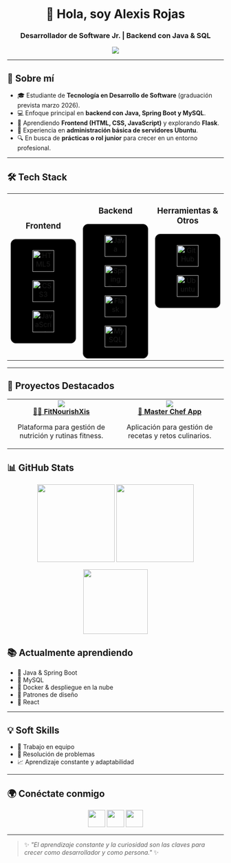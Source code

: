 <h1 align="center">👋 Hola, soy Alexis Rojas</h1>
<h3 align="center">Desarrollador de Software Jr. | Backend con Java & SQL</h3>

<p align="center">
  <img src="https://readme-typing-svg.herokuapp.com?font=Fira+Code&weight=500&size=22&pause=1000&color=00C896&center=true&vCenter=true&width=500&lines=Backend+Developer;Java+%7C+Spring+Boot+%7C+SQL;Apasionado+por+el+aprendizaje;Buscando+mi+primer+rol+profesional+🚀" />
</p>


---

## 🚀 Sobre mí
- 🎓 Estudiante de **Tecnología en Desarrollo de Software** (graduación prevista marzo 2026).  
- 💻 Enfoque principal en **backend con Java, Spring Boot y MySQL**.  
- 🌱 Aprendiendo **Frontend (HTML, CSS, JavaScript)** y explorando **Flask**.  
- 🐧 Experiencia en **administración básica de servidores Ubuntu**.  
- 🔍 En busca de **prácticas o rol junior** para crecer en un entorno profesional.  

---

## 🛠️ Tech Stack  

<table align="center">
<tr>
<td align="top" width="33%">

<h3 align="center">Frontend</h3>
<div align="center" style="background-color:#000000; padding:15px; border-radius:12px; border:1px solid #333333;">  
<a href="https://developer.mozilla.org/en-US/docs/Web/HTML" target="_blank"><img style="margin: 10px" src="https://cdn.jsdelivr.net/gh/devicons/devicon/icons/html5/html5-original.svg" alt="HTML5" height="50" /></a>  
<a href="https://developer.mozilla.org/en-US/docs/Web/CSS" target="_blank"><img style="margin: 10px" src="https://cdn.jsdelivr.net/gh/devicons/devicon/icons/css3/css3-original.svg" alt="CSS3" height="50" /></a>  
<a href="https://developer.mozilla.org/en-US/docs/Web/JavaScript" target="_blank"><img style="margin: 10px" src="https://cdn.jsdelivr.net/gh/devicons/devicon/icons/javascript/javascript-original.svg" alt="JavaScript" height="50" /></a>  
</div>

</td><td valign="top" width="33%">

<h3 align="center"> Backend</h3>
<div align="center" style="background-color:#000000; padding:15px; border-radius:12px; border:1px solid #333333;">  
<a href="https://www.java.com/" target="_blank"><img style="margin: 10px" src="https://cdn.jsdelivr.net/gh/devicons/devicon/icons/java/java-original.svg" alt="Java" height="50" /></a>  
<a href="https://spring.io/projects/spring-boot" target="_blank"><img style="margin: 10px" src="https://cdn.jsdelivr.net/gh/devicons/devicon/icons/spring/spring-original.svg" alt="Spring Boot" height="50" /></a>  
<a href="https://flask.palletsprojects.com/" target="_blank"><img style="margin: 10px" src="https://cdn.jsdelivr.net/gh/devicons/devicon/icons/flask/flask-original.svg" alt="Flask" height="50" /></a>  
<a href="https://www.mysql.com/" target="_blank"><img style="margin: 10px" src="https://cdn.jsdelivr.net/gh/devicons/devicon/icons/mysql/mysql-original.svg" alt="MySQL" height="50" /></a>  
</div>

</td><td valign="top" width="33%">

<h3 align="center"> Herramientas & Otros</h3>
<div align="center" style="background-color:#000000; padding:15px; border-radius:12px; border:1px solid #333333;">  
<a href="https://github.com/" target="_blank"><img style="margin: 10px" src="https://cdn.jsdelivr.net/gh/devicons/devicon/icons/github/github-original.svg" alt="GitHub" height="50" /></a>  
<a href="https://ubuntu.com/" target="_blank"><img style="margin: 10px" src="https://cdn.jsdelivr.net/gh/devicons/devicon/icons/ubuntu/ubuntu-plain.svg" alt="Ubuntu" height="50" /></a>  
</div>

</td>
</tr>
</table>


---
## 📌 Proyectos Destacados  

<table>
  <tr>
    <td align="center" width="50%">
      <a href="https://github.com/alexisrojas14/FitNourishXis">
        <img src="https://github-readme-stats.vercel.app/api/pin/?username=alexisrojas14&repo=FitNourishXis&theme=dark&bg_color=000000&title_color=ffffff&text_color=bbbbbb&icon_color=ff4d58&hide_border=false&border_color=333333" />
        <br />
        <b>🏋️‍♂️ FitNourishXis</b>
      </a>
      <p>Plataforma para gestión de nutrición y rutinas fitness.</p>
    </td>
    <td align="center" width="50%">
      <a href="https://github.com/alexisrojas14/Master-Chef-Colombia-APP">
        <img src="https://github-readme-stats.vercel.app/api/pin/?username=alexisrojas14&repo=Master-Chef-Colombia-APP&theme=dark&bg_color=000000&title_color=ffffff&text_color=bbbbbb&icon_color=00c896&hide_border=false&border_color=333333" />
        <br />
        <b>🍳 Master Chef App</b>
      </a>
      <p>Aplicación para gestión de recetas y retos culinarios.</p>
    </td>
  </tr>
</table>



## 📊 GitHub Stats

<p align="center">
  <img src="https://github-readme-stats.vercel.app/api?username=alexisrojas14&show_icons=true&theme=dark&bg_color=000000&title_color=ffffff&text_color=bbbbbb&icon_color=ff4d58&hide_border=false&border_color=333333" height="180em"/>
  <img src="https://github-readme-streak-stats.herokuapp.com/?user=alexisrojas14&theme=dark&background=000000&ring=ff4d58&fire=ff4d58&currStreakLabel=ffffff&sideLabels=bbbbbb&currStreakNum=ffffff&sideNums=bbbbbb&dates=777777&hide_border=false&border=333333" height="180em"/>
</p>

<p align="center">
  <img src="https://github-readme-stats.vercel.app/api/top-langs/?username=alexisrojas14&layout=compact&theme=dark&bg_color=000000&title_color=ffffff&text_color=bbbbbb&hide_border=false&border_color=333333" height="150em"/>
</p>


## 📚 Actualmente aprendiendo
- 🔹 Java & Spring Boot  
- 🔹 MySQL  
- 🔸 Docker & despliegue en la nube  
- 🔸 Patrones de diseño  
- 🔸 React  

---

## 💡 Soft Skills
- 🤝 Trabajo en equipo  
- 🧩 Resolución de problemas  
- 📈 Aprendizaje constante y adaptabilidad  

---

## 🌍 Conéctate conmigo
<p align="center">
  <a href="mailto:alexis.rojas.soft@gmail.com"><img src="https://cdn.jsdelivr.net/gh/devicons/devicon/icons/google/google-original.svg" width="40" height="40"></a>
  <a href="https://linkedin.com/in/alexis-rojas-b72319303"><img src="https://cdn.jsdelivr.net/gh/devicons/devicon/icons/linkedin/linkedin-original.svg" width="40" height="40"></a>
  <a href="https://github.com/alexisrojas14"><img src="https://cdn.jsdelivr.net/gh/devicons/devicon/icons/github/github-original.svg" width="40" height="40"></a>
</p>

---

> ✨ *"El aprendizaje constante y la curiosidad son las claves para crecer como desarrollador y como persona."* ✨
